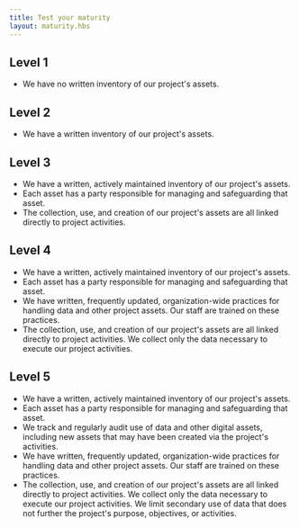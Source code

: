 ```yaml
---
title: Test your maturity
layout: maturity.hbs
---
```


## Level 1
* We have no written inventory of our project's assets. 

## Level 2
* We have a written inventory of our project's assets.

## Level 3
* We have a written, actively maintained inventory of our project's assets.
* Each asset has a party responsible for managing and safeguarding that asset.
* The collection, use, and creation of our project's assets are all linked directly to project activities.

## Level 4
* We have a written, actively maintained inventory of our project's assets.
* Each asset has a party responsible for managing and safeguarding that asset.
* We have written, frequently updated, organization-wide practices for handling data and other project assets. Our staff are trained on these practices. 
* The collection, use, and creation of our project's assets are all linked directly to project activities. We collect only the data necessary to execute our project activities.

## Level 5
* We have a written, actively maintained inventory of our project's assets.
* Each asset has a party responsible for managing and safeguarding that asset.
* We track and regularly audit use of data and other digital assets, including new assets that may have been created via the project's activities.
* We have written, frequently updated, organization-wide practices for handling data and other project assets. Our staff are trained on these practices. 
* The collection, use, and creation of our project's assets are all linked directly to project activities. We collect only the data necessary to execute our project activities. We limit secondary use of data that does not further the project's purpose, objectives, or activities.